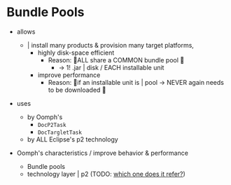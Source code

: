 # Bundle Pools

* allows
  * | install many products & provision many target platforms, 
    * highly disk-space efficient
      * Reason: 🧠ALL share a COMMON bundle pool 🧠
        * -> 1! .jar | disk / EACH installable unit
    * improve performance
      * Reason: 🧠if an installable unit is | pool -> NEVER again needs to be downloaded 🧠
* uses
  * by Oomph's
    * `DocP2Task`
    * `DocTargletTask`
  * by ALL Eclipse's p2 technology 

* Oomph's characteristics / improve behavior & performance
  * Bundle pools
  * technology layer | p2 (TODO: [which one does it refer?](https://github.com/orgs/eclipse-oomph/discussions/137))

